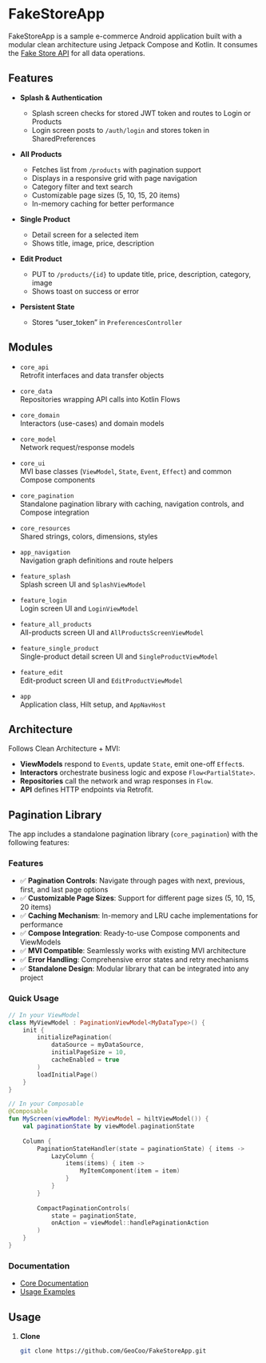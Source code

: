 # FakeStoreApp

FakeStoreApp is a sample e-commerce Android application built with a modular clean architecture using Jetpack Compose and Kotlin. It consumes the [Fake Store API](https://fakestoreapi.com/) for all data operations.

## Features

- **Splash & Authentication**  
  - Splash screen checks for stored JWT token and routes to Login or Products  
  - Login screen posts to `/auth/login` and stores token in SharedPreferences  

- **All Products**  
  - Fetches list from `/products` with pagination support
  - Displays in a responsive grid with page navigation
  - Category filter and text search  
  - Customizable page sizes (5, 10, 15, 20 items)
  - In-memory caching for better performance  

- **Single Product**  
  - Detail screen for a selected item  
  - Shows title, image, price, description  

- **Edit Product**  
  - PUT to `/products/{id}` to update title, price, description, category, image  
  - Shows toast on success or error  

- **Persistent State**  
  - Stores “user_token” in `PreferencesController`  

## Modules

- `core_api`  
  Retrofit interfaces and data transfer objects  

- `core_data`  
  Repositories wrapping API calls into Kotlin Flows  

- `core_domain`  
  Interactors (use-cases) and domain models  

- `core_model`  
  Network request/response models  

- `core_ui`  
  MVI base classes (`ViewModel`, `State`, `Event`, `Effect`) and common Compose components  

- `core_pagination`  
  Standalone pagination library with caching, navigation controls, and Compose integration

- `core_resources`  
  Shared strings, colors, dimensions, styles  

- `app_navigation`  
  Navigation graph definitions and route helpers  

- `feature_splash`  
  Splash screen UI and `SplashViewModel`  

- `feature_login`  
  Login screen UI and `LoginViewModel`  

- `feature_all_products`  
  All-products screen UI and `AllProductsScreenViewModel`  

- `feature_single_product`  
  Single-product detail screen UI and `SingleProductViewModel`  

- `feature_edit`  
  Edit-product screen UI and `EditProductViewModel`  

- `app`  
  Application class, Hilt setup, and `AppNavHost`  

## Architecture

Follows Clean Architecture + MVI:


- **ViewModels** respond to `Event`s, update `State`, emit one-off `Effect`s.  
- **Interactors** orchestrate business logic and expose `Flow<PartialState>`.  
- **Repositories** call the network and wrap responses in `Flow`.  
- **API** defines HTTP endpoints via Retrofit.

## Pagination Library

The app includes a standalone pagination library (`core_pagination`) with the following features:

### Features
- ✅ **Pagination Controls**: Navigate through pages with next, previous, first, and last page options
- ✅ **Customizable Page Sizes**: Support for different page sizes (5, 10, 15, 20 items)
- ✅ **Caching Mechanism**: In-memory and LRU cache implementations for performance
- ✅ **Compose Integration**: Ready-to-use Compose components and ViewModels
- ✅ **MVI Compatible**: Seamlessly works with existing MVI architecture
- ✅ **Error Handling**: Comprehensive error states and retry mechanisms
- ✅ **Standalone Design**: Modular library that can be integrated into any project

### Quick Usage
```kotlin
// In your ViewModel
class MyViewModel : PaginationViewModel<MyDataType>() {
    init {
        initializePagination(
            dataSource = myDataSource,
            initialPageSize = 10,
            cacheEnabled = true
        )
        loadInitialPage()
    }
}

// In your Composable
@Composable
fun MyScreen(viewModel: MyViewModel = hiltViewModel()) {
    val paginationState by viewModel.paginationState
    
    Column {
        PaginationStateHandler(state = paginationState) { items ->
            LazyColumn {
                items(items) { item ->
                    MyItemComponent(item = item)
                }
            }
        }
        
        CompactPaginationControls(
            state = paginationState,
            onAction = viewModel::handlePaginationAction
        )
    }
}
```

### Documentation
- [Core Documentation](core/core_pagination/README.md)
- [Usage Examples](core/core_pagination/USAGE_EXAMPLES.md)

## Usage

1. **Clone**  
   ```bash
   git clone https://github.com/GeoCoo/FakeStoreApp.git
